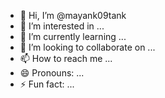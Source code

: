 - 👋 Hi, I’m @mayank09tank
- 👀 I’m interested in ...
- 🌱 I’m currently learning ...
- 💞️ I’m looking to collaborate on ...
- 📫 How to reach me ...
- 😄 Pronouns: ...
- ⚡ Fun fact: ...

<!---
mayank09tank/mayank09tank is a ✨ special ✨ repository because its `README.md` (this file) appears on your GitHub profile.
You can click the Preview link to take a look at your changes.
--->

